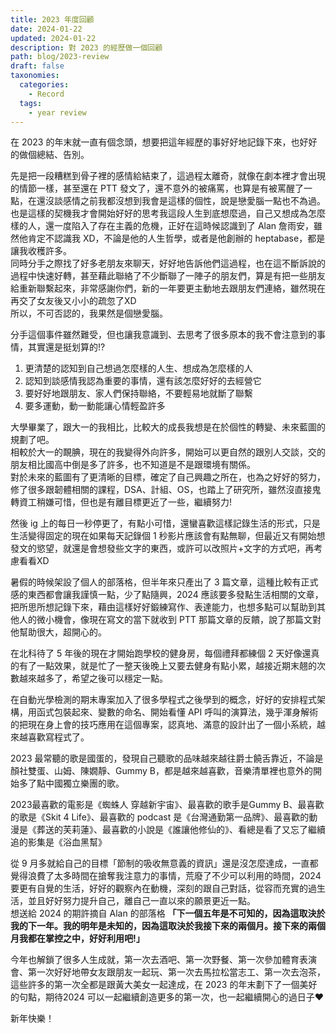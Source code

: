 ```yaml
---
title: 2023 年度回顧
date: 2024-01-22
updated: 2024-01-22
description: 對 2023 的經歷做一個回顧
path: blog/2023-review
draft: false
taxonomies:
  categories:
    - Record
  tags:
    - year review
---
```

在 2023 的年末就一直有個念頭，想要把這年經歷的事好好地記錄下來，也好好的做個總結、告別。

先是把一段糟糕到骨子裡的感情給結束了，這過程太離奇，就像在劇本裡才會出現的情節一樣，甚至還在 PTT 發文了，還不意外的被痛罵，也算是有被罵醒了一點，在還沒談感情之前我都沒想到我會是這樣的個性，說是戀愛腦一點也不為過。<br>
也是這樣的契機我才會開始好好的思考我這段人生到底想麼過，自己又想成為怎麼樣的人，還一度陷入了存在主義的危機，正好在這時候認識到了 Alan 詹雨安，雖然他肯定不認識我 XD，不論是他的人生哲學，或者是他創辦的 heptabase，都是讓我收穫許多。<br>
同時分手之際找了好多老朋友來聊天，好好地告訴他們這過程，也在這不斷訴說的過程中快速好轉，甚至藉此聯絡了不少斷聯了一陣子的朋友們，算是有把一些朋友給重新聯繫起來，非常感謝你們，新的一年要更主動地去跟朋友們連絡，雖然現在再交了女友後又小小的疏忽了XD<br>
所以，不可否認的，我果然是個戀愛腦。

分手這個事件雖然難受，但也讓我意識到、去思考了很多原本的我不會注意到的事情，其實還是挺划算的!?
1. 更清楚的認知到自己想過怎麼樣的人生、想成為怎麼樣的人
2. 認知到談感情我認為重要的事情，還有該怎麼好好的去經營它
3. 要好好地跟朋友、家人們保持聯絡，不要輕易地就斷了聯繫
4. 要多運動，動一動能讓心情輕盈許多

大學畢業了，跟大一的我相比，比較大的成長我想是在於個性的轉變、未來藍圖的規劃了吧。<br>
相較於大一的靦腆，現在的我變得外向許多，開始可以更自然的跟別人交談，交的朋友相比國高中倒是多了許多，也不知道是不是跟環境有關係。<br>
對於未來的藍圖有了更清晰的目標，確定了自己興趣之所在，也為之好好的努力，修了很多跟韌體相關的課程，DSA、計組、OS，也踏上了研究所，雖然沒直接鬼轉資工稍嫌可惜，但也是有離目標更近了一些，繼續努力!

然後 ig 上的每日一秒停更了，有點小可惜，還蠻喜歡這樣記錄生活的形式，只是生活變得固定的現在如果每天記錄個 1 秒影片應該會有點無聊，但最近又有開始想發文的慾望，就還是會想發些文字的東西，或許可以改照片+文字的方式吧，再考慮看看XD

暑假的時候架設了個人的部落格，但半年來只產出了 3 篇文章，這種比較有正式感的東西都會讓我謹慎一點，少了點隨興，2024 應該要多發點生活相關的文章，把所思所想記錄下來，藉由這樣好好鍛練寫作、表達能力，也想多點可以幫助到其他人的微小機會，像現在寫文的當下就收到 PTT 那篇文章的反饋，說了那篇文對他幫助很大，超開心的。

在北科待了 5 年後的現在才開始跑學校的健身房，每個禮拜都練個 2 天好像還真的有了一點效果，就是忙了一整天後晚上又要去健身有點小累，越接近期末翹的次數越來越多了，希望之後可以穩定一點。

在自動光學檢測的期末專案加入了很多學程式之後學到的概念，好好的安排程式架構，用函式包裝起來、變數的命名、開始看懂 API 呼叫的演算法，幾乎渾身解術的把現在身上會的技巧應用在這個專案，認真地、滿意的設計出了一個小系統，越來越喜歡寫程式了。

2023 最常聽的歌是國蛋的，發現自己聽歌的品味越來越往爵士饒舌靠近，不論是顏社雙蛋、山姆、陳嫺靜、Gummy B，都是越來越喜歡，音樂清單裡也意外的開始多了點中國獨立樂團的歌。

2023最喜歡的電影是《蜘蛛人 穿越新宇宙》、最喜歡的歌手是Gummy B、最喜歡的歌是《Skit 4 Life》、最喜歡的 podcast 是《台灣通勤第一品牌》、最喜歡的動漫是《葬送的芙莉蓮》、最喜歡的小說是《誰讓他修仙的》、看總是看了又忘了繼續追的影集是《浴血黑幫》

從 9 月多就給自己的目標「節制的吸收無意義的資訊」還是沒怎麼達成，一直都覺得浪費了太多時間在搶奪我注意力的事情，荒廢了不少可以利用的時間，2024 要更有自覺的生活，好好的觀察內在動機，深刻的跟自己對話，從容而充實的過生活，並且好好努力提升自己，離自己一直以來的願景更近一點。<br>
想送給 2024 的期許摘自 Alan 的部落格 **「下一個五年是不可知的，因為這取決於我的下一年。我的明年是未知的，因為這取決於我接下來的兩個月。接下來的兩個月我都在掌控之中，好好利用吧!」**

今年也解鎖了很多人生成就，第一次去酒吧、第一次野餐、第一次參加體育表演會、第一次好好地帶女友跟朋友一起玩、第一次去馬拉松當志工、第一次去泡茶，這些許多的第一次全都是跟黃大美女一起達成，在 2023 的年末劃下了一個美好的句點，期待2024 可以一起繼續創造更多的第一次，也一起繼續開心的過日子❤️<br>

新年快樂！